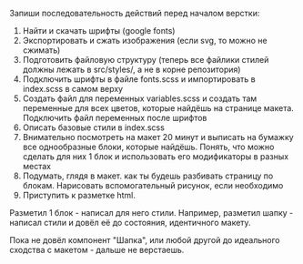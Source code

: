 Запиши последовательность действий перед началом верстки:

1. Найти и скачать шрифты (google fonts)
2. Экспортировать и сжать изображения (если svg, то можно не сжимать)
3. Подготовить файловую структуру (теперь все файлики стилей должны лежать в src/styles/, а не в корне репозитория)
4. Подключить шрифты в файле fonts.scss и импортировать в index.scss в самом верху
5. Создать файл для переменных variables.scss и создать там переменные для всех цветов, которые найдёшь на странице макета. Подключить файл переменных после шрифтов
6. Описать базовые стили в index.scss
7. Внимательно посмотреть на макет 20 минут и выписать на бумажку все однообразные блоки, которые найдёшь. Понять, что можно сделать для них 1 блок и использовать его модификаторы в разных местах
8. Подумать, глядя в макет. как ты будешь разбивать страницу по блокам. Нарисовать вспомогательный рисунок, если необходимо
9. Приступить к разметке html.

Разметил 1 блок - написал для него стили. Например, разметил шапку - написал стили и довёл её до состояния, идентичного макету.

Пока не довёл компонент "Шапка", или любой другой до идеального сходства с макетом - дальше не верстаешь.